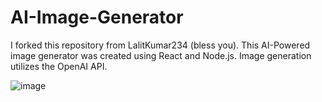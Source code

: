 # AI-Image-Generator
I forked this repository from LalitKumar234 (bless you). This AI-Powered image generator was created using React and Node.js. Image generation utilizes the OpenAI API. 

![image](https://user-images.githubusercontent.com/64685787/236268285-72d32b4e-433b-46e7-804d-761ff094a2fd.png)

